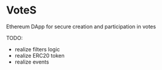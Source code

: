 # VoteS
Ethereum DApp for secure creation and participation in votes

TODO:
- realize filters logic
- realize ERC20 token
- realize events
